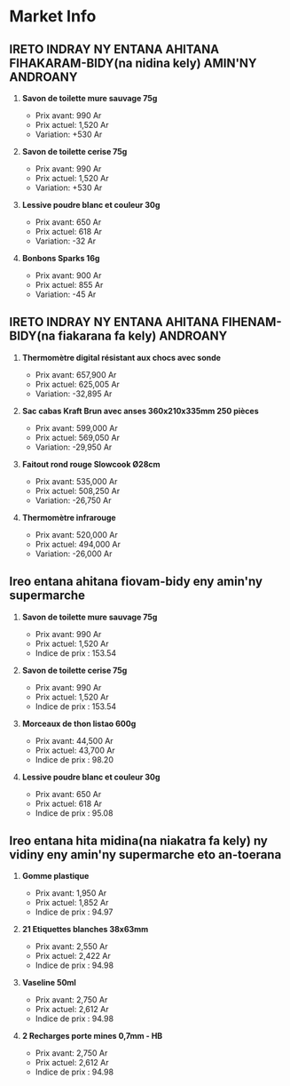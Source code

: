 # Market Info

## IRETO INDRAY NY ENTANA AHITANA FIHAKARAM-BIDY(na nidina kely) AMIN'NY ANDROANY

1. **Savon de toilette mure sauvage 75g**
   - Prix avant: 990 Ar
   - Prix actuel: 1,520 Ar
   - Variation: +530 Ar

2. **Savon de toilette cerise 75g**
   - Prix avant: 990 Ar
   - Prix actuel: 1,520 Ar
   - Variation: +530 Ar

3. **Lessive poudre blanc et couleur 30g**
   - Prix avant: 650 Ar
   - Prix actuel: 618 Ar
   - Variation: -32 Ar

4. **Bonbons Sparks 16g**
   - Prix avant: 900 Ar
   - Prix actuel: 855 Ar
   - Variation: -45 Ar

## IRETO INDRAY NY ENTANA AHITANA FIHENAM-BIDY(na fiakarana fa kely) ANDROANY

1. **Thermomètre digital résistant aux chocs avec sonde**
   - Prix avant: 657,900 Ar
   - Prix actuel: 625,005 Ar
   - Variation: -32,895 Ar

2. **Sac cabas Kraft Brun avec anses 360x210x335mm 250 pièces**
   - Prix avant: 599,000 Ar
   - Prix actuel: 569,050 Ar
   - Variation: -29,950 Ar

3. **Faitout rond rouge Slowcook Ø28cm**
   - Prix avant: 535,000 Ar
   - Prix actuel: 508,250 Ar
   - Variation: -26,750 Ar

4. **Thermomètre infrarouge**
   - Prix avant: 520,000 Ar
   - Prix actuel: 494,000 Ar
   - Variation: -26,000 Ar

## Ireo entana ahitana fiovam-bidy eny amin'ny supermarche

1. **Savon de toilette mure sauvage 75g**
   - Prix avant: 990 Ar
   - Prix actuel: 1,520 Ar
   - Indice de prix : 153.54

2. **Savon de toilette cerise 75g**
   - Prix avant: 990 Ar
   - Prix actuel: 1,520 Ar
   - Indice de prix : 153.54

3. **Morceaux de thon listao 600g**
   - Prix avant: 44,500 Ar
   - Prix actuel: 43,700 Ar
   - Indice de prix : 98.20

4. **Lessive poudre blanc et couleur 30g**
   - Prix avant: 650 Ar
   - Prix actuel: 618 Ar
   - Indice de prix : 95.08

## Ireo entana hita midina(na niakatra fa kely) ny vidiny eny amin'ny supermarche eto an-toerana

1. **Gomme plastique**
   - Prix avant: 1,950 Ar
   - Prix actuel: 1,852 Ar
   - Indice de prix : 94.97

2. **21 Etiquettes blanches 38x63mm**
   - Prix avant: 2,550 Ar
   - Prix actuel: 2,422 Ar
   - Indice de prix : 94.98

3. **Vaseline 50ml**
   - Prix avant: 2,750 Ar
   - Prix actuel: 2,612 Ar
   - Indice de prix : 94.98

4. **2 Recharges porte mines 0,7mm - HB**
   - Prix avant: 2,750 Ar
   - Prix actuel: 2,612 Ar
   - Indice de prix : 94.98

